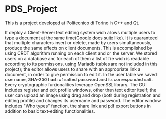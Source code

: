 # PDS_Project
This is a project developed at Politecnico di Torino in C++ and Qt.

It deploy a Client-Server text editing system wich allows multiple users to type a document at the same time(Google docs suite like). It is guaranteed that multiple characters insert or delete, made by users simultaneously, produce the same effects on client documents. This is accomplished by using CRDT algorithm running on each client and on the server. We stored users on a database and for each of them a list of file wich is readable according to its permissions, using Mariadb (tables are not included in this project); the editor allows users to share with an appropriate link a document, in order to give permission to edit it. In the user table we saved username, SHA-256 hash of salted password and its corresponded salt. Every cryptographic funtionalities leverage OpenSSL library. 
The GUI includes register and edit profile windows, other than text editor itself; the user can upload an image using drag and drop (both during registration and editing profile) and changes its username and password. The editor window includes "Who types" function, the share link and pdf export buttons in addition to basic text-editing functionalities. 
